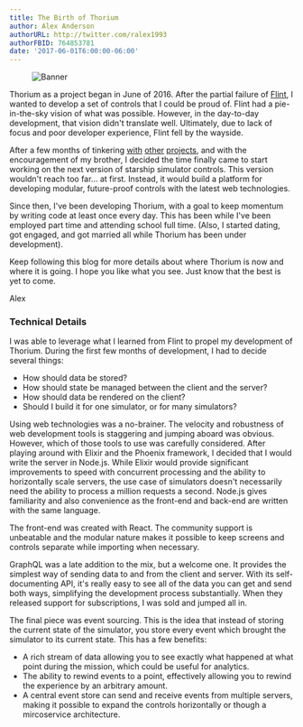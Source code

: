```yaml
---
title: The Birth of Thorium
author: Alex Anderson
authorURL: http://twitter.com/ralex1993
authorFBID: 764853781
date: '2017-06-01T6:00:00-06:00'
---
```



<figure>
  <img src="/posts/banner.png" alt="Banner" />
</figure>

Thorium as a project began in June of 2016. After the partial failure of [Flint](https://github.com/infinitedg/flint), I wanted to develop a set of controls that I could be proud of. Flint had a pie-in-the-sky vision of what was possible. However, in the day-to-day development, that vision didn't translate well. Ultimately, due to lack of focus and poor developer experience, Flint fell by the wayside.

After a few months of tinkering [with](https://github.com/alexanderson1993/website-class) [other](https://github.com/alexanderson1993/assassin) [projects](https://github.com/alexanderson1993/crowdfund), and with the encouragement of my brother, I decided the time finally came to start working on the next version of starship simulator controls. This version wouldn't reach too far... at first. Instead, it would build a platform for developing modular, future-proof controls with the latest web technologies. 

Since then, I've been developing Thorium, with a goal to keep momentum by writing code at least once every day. This has been while I've been employed part time and attending school full time. (Also, I started dating, got engaged, and got married all while Thorium has been under development).

Keep following this blog for more details about where Thorium is now and where it is going. I hope you like what you see. Just know that the best is yet to come.

Alex

### Technical Details

I was able to leverage what I learned from Flint to propel my development of Thorium. During the first few months of development, I had to decide several things:

* How should data be stored?
* How should state be managed between the client and the server?
* How should data be rendered on the client?
* Should I build it for one simulator, or for many simulators?

Using web technologies was a no-brainer. The velocity and robustness of web development tools is staggering and jumping aboard was obvious. However, which of those tools to use was carefully considered. After playing around with Elixir and the Phoenix framework, I decided that I would write the server in Node.js. While Elixir would provide significant improvements to speed with concurrent processing and the ability to horizontally scale servers, the use case of simulators doesn't necessarily need the ability to process a million requests a second. Node.js gives familiarity and also convenience as the front-end and back-end are written with the same language.

The front-end was created with React. The community support is unbeatable and the modular nature makes it possible to keep screens and controls separate while importing when necessary.

GraphQL was a late addition to the mix, but a welcome one. It provides the simplest way of sending data to and from the client and server. With its self-documenting API, it's really easy to see all of the data you can get and send both ways, simplifying the development process substantially. When they released support for subscriptions, I was sold and jumped all in.

The final piece was event sourcing. This is the idea that instead of storing the current state of the simulator, you store every event which brought the simulator to its current state. This has a few benefits:

* A rich stream of data allowing you to see exactly what happened at what point during the mission, which could be useful for analytics.
* The ability to rewind events to a point, effectively allowing you to rewind the experience by an arbitrary amount.
* A central event store can send and receive events from multiple servers, making it possible to expand the controls horizontally or though a mircoservice architecture. 
